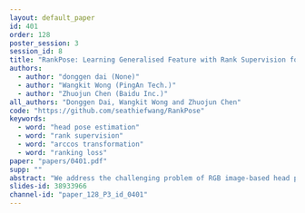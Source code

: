 ```yaml
---
layout: default_paper
id: 401
order: 128
poster_session: 3
session_id: 8
title: "RankPose: Learning Generalised Feature with Rank Supervision for Head Pose Estimation"
authors:
  - author: "donggen dai (None)"
  - author: "Wangkit Wong (PingAn Tech.)"
  - author: "Zhuojun Chen (Baidu Inc.)"
all_authors: "Donggen Dai, Wangkit Wong and Zhuojun Chen"
code: "https://github.com/seathiefwang/RankPose"
keywords:
  - word: "head pose estimation"
  - word: "rank supervision"
  - word: "arccos transformation"
  - word: "ranking loss"
paper: "papers/0401.pdf"
supp: ""
abstract: "We address the challenging problem of RGB image-based head pose estimation. We first reformulate head pose representation learning to constrain it to a bounded space. Head pose represented as vector projection or vector angles shows helpful to improving performance. Further, a ranking loss combined with MSE regression loss is proposed. The ranking loss supervises a neural network with paired samples of the same person and penalises incorrect ordering of pose prediction. Analysis on this new loss function suggests it contributes to a better local feature extractor, where features are generalised to Abstract Landmarks which are pose-related features instead of pose-irrelevant information such as identity, age, and lighting. Extensive experiments show that our method significantly outperforms the current state-of-the-art schemes on public datasets: AFLW2000 and BIWI. Our model achieves significant improvements over previous SOTA MAE on AFLW2000 and BIWI from 4.50 [11] to 3.66 and from 4.0 [24] to 3.71 respectively. Source code is available at: https://github.com/seathiefwang/RankHeadPose."
slides-id: 38933966
channel-id: "paper_128_P3_id_0401"
---
```

